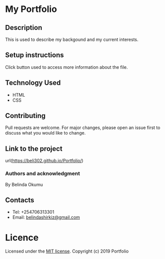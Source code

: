 # My Portfolio
## Description
This is used to describe my backgound and my current interests.
## Setup instructions
Click button used to access more information about the file.
## Technology Used
* HTML
* CSS
## Contributing
Pull requests are welcome. For major changes, please open an issue first to discuss what you would like to change.
## Link to the project
url(https://beli302.github.io/Portfolio/)
### Authors and acknowledgment
By Belinda Okumu
## Contacts
* Tel: +254706313301
* Email: belindashirkiz@gmail.com
# Licence
Licensed under the  [MIT license](LICENSE).
Copyright (c) 2019 Portfolio

